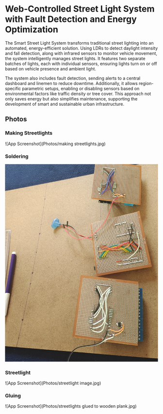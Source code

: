 
# Web-Controlled Street Light System with Fault Detection and Energy Optimization
The Smart Street Light System transforms traditional street lighting into an
automated, energy-efficient solution. Using LDRs to detect daylight intensity and
fall detection, along with infrared sensors to monitor vehicle movement, the system intelligently manages street lights. It features two separate batches of lights, each with individual sensors, ensuring lights turn on or off based on vehicle presence and ambient light. 

The system also includes fault detection, sending alerts to a central dashboard and linemen to reduce downtime. Additionally, it allows region-specific parametric setups, enabling or disabling sensors based on environmental factors like traffic density or tree cover. This approach not only saves energy but also simplifies maintenance, supporting the development of smart and sustainable urban
infrastructure.
## Photos

### Making Streetlights

![App Screenshot](Photos/making streetlights.jpg)

### Soldering

![App Screenshot](Photos/soldering.jpg)

### Streetlight

![App Screenshot](Photos/streetlight image.jpg)

### Gluing

![App Screenshot](Photos/streetlights glued to wooden plank.jpg)